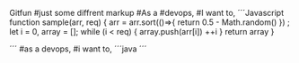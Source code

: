 Gitfun
#just some diffrent markup
#As a #devops, 
#I want to,
´´´Javascript
function sample(arr, req) {
        arr = arr.sort(()=>{ return 0.5 - Math.random() }) ;
        let i = 0,
            array = [];
        while (i < req) {
            array.push(arr[i])
                ++i
        }
        return array
    }

´´´
#as a devops,
#i want to, 
´´´java
´´´
